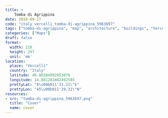 ```yaml
---
title: > 
    Tomba di Agrippina
date: 2018-09-27
code: "italy_vercelli_tomba-di-agrippina_5963697"
tags: ["tomba-di-agrippina", "map", "architecture", "buildings", "Vercelli", "Italy"]
categories: ["Maps"]
draft: false
format:
  width: 210
  height: 297
  unit: 'mm'
location:
  place: "Vercelli"
  country: "Italy"
  latitude: 40.80284992853076
  longitude: 14.081281882492585
  prettyLat: "8\u00b011'31.21\"E"
  prettyLon: "45\u00b011'29.32\"N"
resources:
- src: "tomba-di-agrippina_5963697.png"
  title: "Cover"
  name: cover
---
```

